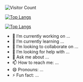 
![Visitor Count](https://profile-counter.glitch.me/fosss666/count.svg)

[![Top Langs](https://github-readme-stats.vercel.app/api/top-langs/?username=fosss666)](https://github.com/fosss666/github-readme-stats)

[![Top Langs](https://github-readme-stats.vercel.app/api/top-langs/?username=fosss666&layout=compact)](https://github.com/fosss666/github-readme-stats)

- 🔭 I’m currently working on ...
- 🌱 I’m currently learning ...
- 👯 I’m looking to collaborate on ...
- 🤔 I’m looking for help with ...
- 💬 Ask me about ...
- 📫 How to reach me: ...
- 😄 Pronouns: ...
- ⚡ Fun fact: ...


